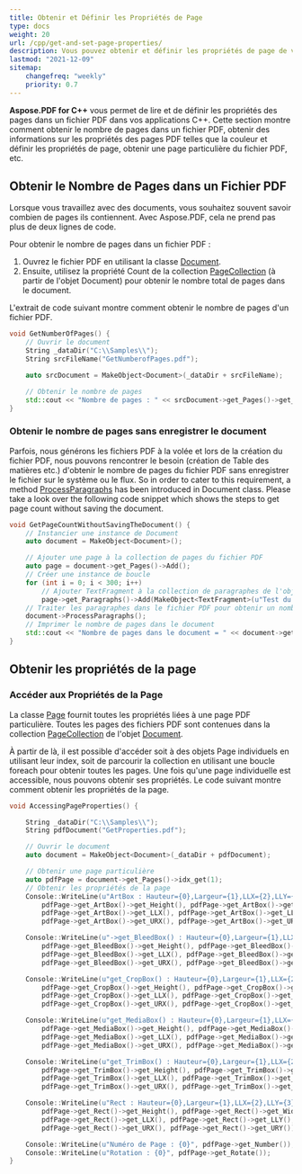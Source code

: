 ```yaml
---
title: Obtenir et Définir les Propriétés de Page
type: docs
weight: 20
url: /cpp/get-and-set-page-properties/
description: Vous pouvez obtenir et définir les propriétés de page de votre fichier PDF en utilisant la bibliothèque C++.
lastmod: "2021-12-09"
sitemap:
    changefreq: "weekly"
    priority: 0.7
---
```


**Aspose.PDF for C++** vous permet de lire et de définir les propriétés des pages dans un fichier PDF dans vos applications C++. Cette section montre comment obtenir le nombre de pages dans un fichier PDF, obtenir des informations sur les propriétés des pages PDF telles que la couleur et définir les propriétés de page, obtenir une page particulière du fichier PDF, etc.

## Obtenir le Nombre de Pages dans un Fichier PDF

Lorsque vous travaillez avec des documents, vous souhaitez souvent savoir combien de pages ils contiennent. Avec Aspose.PDF, cela ne prend pas plus de deux lignes de code.

Pour obtenir le nombre de pages dans un fichier PDF :

1. Ouvrez le fichier PDF en utilisant la classe [Document](https://reference.aspose.com/pdf/cpp/class/aspose.pdf.document).
1. Ensuite, utilisez la propriété Count de la collection [PageCollection](https://reference.aspose.com/pdf/cpp/class/aspose.pdf.page_collection) (à partir de l'objet Document) pour obtenir le nombre total de pages dans le document.

L'extrait de code suivant montre comment obtenir le nombre de pages d'un fichier PDF.

```cpp
void GetNumberOfPages() {
    // Ouvrir le document
    String _dataDir("C:\\Samples\\");
    String srcFileName("GetNumberofPages.pdf");

    auto srcDocument = MakeObject<Document>(_dataDir + srcFileName);

    // Obtenir le nombre de pages
    std::cout << "Nombre de pages : " << srcDocument->get_Pages()->get_Count() << std::endl;
}
```

### Obtenir le nombre de pages sans enregistrer le document

Parfois, nous générons les fichiers PDF à la volée et lors de la création du fichier PDF, nous pouvons rencontrer le besoin (création de Table des matières etc.) d'obtenir le nombre de pages du fichier PDF sans enregistrer le fichier sur le système ou le flux. So in order to cater to this requirement, a method [ProcessParagraphs](https://reference.aspose.com/pdf/cpp/class/aspose.pdf.document#a1773e7b6a887eaddd602073e29939a6f) has been introduced in Document class. Please take a look over the following code snippet which shows the steps to get page count without saving the document.

```cpp
void GetPageCountWithoutSavingTheDocument() {
    // Instancier une instance de Document
    auto document = MakeObject<Document>();

    // Ajouter une page à la collection de pages du fichier PDF
    auto page = document->get_Pages()->Add();
    // Créer une instance de boucle
    for (int i = 0; i < 300; i++)
        // Ajouter TextFragment à la collection de paragraphes de l'objet page
        page->get_Paragraphs()->Add(MakeObject<TextFragment>(u"Test du nombre de pages"));
    // Traiter les paragraphes dans le fichier PDF pour obtenir un nombre de pages précis
    document->ProcessParagraphs();
    // Imprimer le nombre de pages dans le document
    std::cout << "Nombre de pages dans le document = " << document->get_Pages()->get_Count();
}
```

## Obtenir les propriétés de la page
### Accéder aux Propriétés de la Page

La classe [Page](https://reference.aspose.com/pdf/cpp/class/aspose.pdf.page) fournit toutes les propriétés liées à une page PDF particulière. Toutes les pages des fichiers PDF sont contenues dans la collection [PageCollection](https://reference.aspose.com/pdf/cpp/class/aspose.pdf.page_collection) de l'objet [Document](https://reference.aspose.com/pdf/cpp/class/aspose.pdf.document).

À partir de là, il est possible d'accéder soit à des objets Page individuels en utilisant leur index, soit de parcourir la collection en utilisant une boucle foreach pour obtenir toutes les pages. Une fois qu'une page individuelle est accessible, nous pouvons obtenir ses propriétés. Le code suivant montre comment obtenir les propriétés de la page.

```cpp
void AccessingPageProperties() {

    String _dataDir("C:\\Samples\\");
    String pdfDocument("GetProperties.pdf");

    // Ouvrir le document
    auto document = MakeObject<Document>(_dataDir + pdfDocument);

    // Obtenir une page particulière
    auto pdfPage = document->get_Pages()->idx_get(1);
    // Obtenir les propriétés de la page
    Console::WriteLine(u"ArtBox : Hauteur={0},Largeur={1},LLX={2},LLY={3},URX={4},URY={5}",
        pdfPage->get_ArtBox()->get_Height(), pdfPage->get_ArtBox()->get_Width(),
        pdfPage->get_ArtBox()->get_LLX(), pdfPage->get_ArtBox()->get_LLY(),
        pdfPage->get_ArtBox()->get_URX(), pdfPage->get_ArtBox()->get_URY());

    Console::WriteLine(u"->get_BleedBox() : Hauteur={0},Largeur={1},LLX={2},LLY={3},URX={4},URY={5}",
        pdfPage->get_BleedBox()->get_Height(), pdfPage->get_BleedBox()->get_Width(),
        pdfPage->get_BleedBox()->get_LLX(), pdfPage->get_BleedBox()->get_LLY(),
        pdfPage->get_BleedBox()->get_URX(), pdfPage->get_BleedBox()->get_URY());

    Console::WriteLine(u"get_CropBox() : Hauteur={0},Largeur={1},LLX={2},LLY={3},URX={4},URY={5}",
        pdfPage->get_CropBox()->get_Height(), pdfPage->get_CropBox()->get_Width(),
        pdfPage->get_CropBox()->get_LLX(), pdfPage->get_CropBox()->get_LLY(),
        pdfPage->get_CropBox()->get_URX(), pdfPage->get_CropBox()->get_URY());

    Console::WriteLine(u"get_MediaBox() : Hauteur={0},Largeur={1},LLX={2},LLY={3},URX={4},URY={5}",
        pdfPage->get_MediaBox()->get_Height(), pdfPage->get_MediaBox()->get_Width(),
        pdfPage->get_MediaBox()->get_LLX(), pdfPage->get_MediaBox()->get_LLY(),
        pdfPage->get_MediaBox()->get_URX(), pdfPage->get_MediaBox()->get_URY());

    Console::WriteLine(u"get_TrimBox() : Hauteur={0},Largeur={1},LLX={2},LLY={3},URX={4},URY={5}",
        pdfPage->get_TrimBox()->get_Height(), pdfPage->get_TrimBox()->get_Width(),
        pdfPage->get_TrimBox()->get_LLX(), pdfPage->get_TrimBox()->get_LLY(),
        pdfPage->get_TrimBox()->get_URX(), pdfPage->get_TrimBox()->get_URY());

    Console::WriteLine(u"Rect : Hauteur={0},Largeur={1},LLX={2},LLY={3},URX={4},URY={5}",
        pdfPage->get_Rect()->get_Height(), pdfPage->get_Rect()->get_Width(),
        pdfPage->get_Rect()->get_LLX(), pdfPage->get_Rect()->get_LLY(),
        pdfPage->get_Rect()->get_URX(), pdfPage->get_Rect()->get_URY());

    Console::WriteLine(u"Numéro de Page : {0}", pdfPage->get_Number());
    Console::WriteLine(u"Rotation : {0}", pdfPage->get_Rotate());
}
```